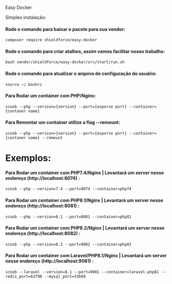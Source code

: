 Easy Docker

Simples instalação:

#### Rode o comando para baixar o pacote para sua vendor:
```
composer require shieldforce/easy-docker
```

#### Rode o comando para criar atalhos, assim vamos facilitar nosso trabalho:
```
bash vendor/shieldforce/easy-docker/src/start/run.sh
```

#### Rode o comando para atualizar o arquivo de configuração do usuário:
```
source ~/.bashrc
```

#### Para Rodar um container com PHP/Nginx:
```
scoob --php --version={version} --port={exporse port} --container={contaner name}
```

#### Para Remontar um container utilize a flag --remount:
```
scoob --php --version={version} --port={exporse port} --container={contaner name} --remount
```

# Exemplos:

#### Para Rodar um container com PHP7.4/Nginx | Levantará um server nesse endereço (http://localhost:8074) :
```
scoob --php --version=7.4 --port=8074 --container=php74
```

#### Para Rodar um container com PHP8.1/Nginx | Levantará um server nesse endereço (http://localhost:8081) :
```
scoob --php --version=8.1 --port=8081 --container=php81
```

#### Para Rodar um container com PHP8.2/Nginx | Levantará um server nesse endereço (http://localhost:8082) :
```
scoob --php --version=8.2 --port=8082 --container=php82
```


#### Para Rodar um container com Laravel/PHP8.1/Nginx | Levantará um server nesse endereço (http://localhost:9081) :
```
scoob --laravel --version=8.1 --port=9081 --container=laravel-php81 --redis_port=63790 --mysql_port=33660
```